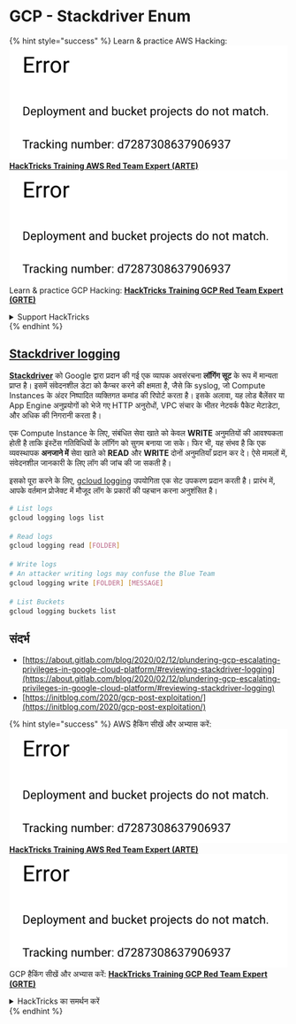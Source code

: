 # GCP - Stackdriver Enum

{% hint style="success" %}
Learn & practice AWS Hacking:<img src="../../../.gitbook/assets/image (1) (1).png" alt="" data-size="line">[**HackTricks Training AWS Red Team Expert (ARTE)**](https://training.hacktricks.xyz/courses/arte)<img src="../../../.gitbook/assets/image (1) (1).png" alt="" data-size="line">\
Learn & practice GCP Hacking: <img src="../../../.gitbook/assets/image (2).png" alt="" data-size="line">[**HackTricks Training GCP Red Team Expert (GRTE)**<img src="../../../.gitbook/assets/image (2).png" alt="" data-size="line">](https://training.hacktricks.xyz/courses/grte)

<details>

<summary>Support HackTricks</summary>

* Check the [**subscription plans**](https://github.com/sponsors/carlospolop)!
* **Join the** 💬 [**Discord group**](https://discord.gg/hRep4RUj7f) or the [**telegram group**](https://t.me/peass) or **follow** us on **Twitter** 🐦 [**@hacktricks\_live**](https://twitter.com/hacktricks\_live)**.**
* **Share hacking tricks by submitting PRs to the** [**HackTricks**](https://github.com/carlospolop/hacktricks) and [**HackTricks Cloud**](https://github.com/carlospolop/hacktricks-cloud) github repos.

</details>
{% endhint %}

## [Stackdriver logging](https://cloud.google.com/sdk/gcloud/reference/logging/)

[**Stackdriver**](https://cloud.google.com/stackdriver/) को Google द्वारा प्रदान की गई एक व्यापक अवसंरचना **लॉगिंग सूट** के रूप में मान्यता प्राप्त है। इसमें संवेदनशील डेटा को कैप्चर करने की क्षमता है, जैसे कि syslog, जो Compute Instances के अंदर निष्पादित व्यक्तिगत कमांड की रिपोर्ट करता है। इसके अलावा, यह लोड बैलेंसर या App Engine अनुप्रयोगों को भेजे गए HTTP अनुरोधों, VPC संचार के भीतर नेटवर्क पैकेट मेटाडेटा, और अधिक की निगरानी करता है।

एक Compute Instance के लिए, संबंधित सेवा खाते को केवल **WRITE** अनुमतियों की आवश्यकता होती है ताकि इंस्टेंस गतिविधियों के लॉगिंग को सुगम बनाया जा सके। फिर भी, यह संभव है कि एक व्यवस्थापक **अनजाने में** सेवा खाते को **READ** और **WRITE** दोनों अनुमतियाँ प्रदान कर दे। ऐसे मामलों में, संवेदनशील जानकारी के लिए लॉग की जांच की जा सकती है।

इसको पूरा करने के लिए, [gcloud logging](https://cloud.google.com/sdk/gcloud/reference/logging/) उपयोगिता एक सेट उपकरण प्रदान करती है। प्रारंभ में, आपके वर्तमान प्रोजेक्ट में मौजूद लॉग के प्रकारों की पहचान करना अनुशंसित है।
```bash
# List logs
gcloud logging logs list

# Read logs
gcloud logging read [FOLDER]

# Write logs
# An attacker writing logs may confuse the Blue Team
gcloud logging write [FOLDER] [MESSAGE]

# List Buckets
gcloud logging buckets list
```
## संदर्भ

* [https://about.gitlab.com/blog/2020/02/12/plundering-gcp-escalating-privileges-in-google-cloud-platform/#reviewing-stackdriver-logging](https://about.gitlab.com/blog/2020/02/12/plundering-gcp-escalating-privileges-in-google-cloud-platform/#reviewing-stackdriver-logging)
* [https://initblog.com/2020/gcp-post-exploitation/](https://initblog.com/2020/gcp-post-exploitation/)

{% hint style="success" %}
AWS हैकिंग सीखें और अभ्यास करें:<img src="../../../.gitbook/assets/image (1) (1).png" alt="" data-size="line">[**HackTricks Training AWS Red Team Expert (ARTE)**](https://training.hacktricks.xyz/courses/arte)<img src="../../../.gitbook/assets/image (1) (1).png" alt="" data-size="line">\
GCP हैकिंग सीखें और अभ्यास करें: <img src="../../../.gitbook/assets/image (2).png" alt="" data-size="line">[**HackTricks Training GCP Red Team Expert (GRTE)**<img src="../../../.gitbook/assets/image (2).png" alt="" data-size="line">](https://training.hacktricks.xyz/courses/grte)

<details>

<summary>HackTricks का समर्थन करें</summary>

* [**सदस्यता योजनाओं**](https://github.com/sponsors/carlospolop) की जांच करें!
* **हमारे** 💬 [**Discord समूह**](https://discord.gg/hRep4RUj7f) या [**telegram समूह**](https://t.me/peass) में शामिल हों या **Twitter** 🐦 पर हमें **फॉलो करें** [**@hacktricks\_live**](https://twitter.com/hacktricks\_live)**.**
* **हैकिंग ट्रिक्स साझा करें और** [**HackTricks**](https://github.com/carlospolop/hacktricks) और [**HackTricks Cloud**](https://github.com/carlospolop/hacktricks-cloud) गिटहब रिपोजिटरी में PR सबमिट करें।

</details>
{% endhint %}
